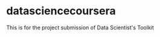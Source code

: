 datasciencecoursera
===================

This is for the project submission of Data Scientist's Toolkit
